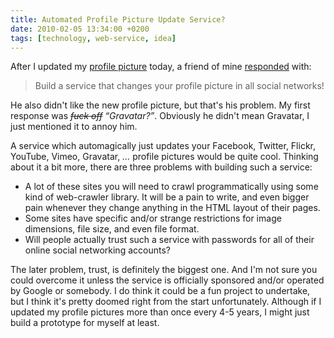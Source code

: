 ```yaml
---
title: Automated Profile Picture Update Service?
date: 2010-02-05 13:34:00 +0200
tags: [technology, web-service, idea]
---
```


After I updated my [profile picture][avatar] today, a friend of mine [responded][tweet] with:

> Build a service that changes your profile picture in all social networks!

He also didn't like the new profile picture, but that's his problem. My first response was <s>*fuck off*</s> *“Gravatar?”*. Obviously he didn't mean Gravatar, I just mentioned it to annoy him.

A service which automagically just updates your Facebook, Twitter, Flickr, YouTube, Vimeo, Gravatar, *...* profile pictures would be quite cool. Thinking about it a bit more, there are three problems with building such a service:

* A lot of these sites you will need to crawl programmatically using some kind of web-crawler library. It will be a pain to write, and even bigger pain whenever they change anything in the HTML layout of their pages.
* Some sites have specific and/or strange restrictions for image dimensions, file size, and even file format.
* Will people actually trust such a service with passwords for all of their online social networking accounts?

The later problem, trust, is definitely the biggest one. And I'm not sure you could overcome it unless the service is officially sponsored and/or operated by Google or somebody. I do think it could be a fun project to undertake, but I think it's pretty doomed right from the start unfortunately. Although if I updated my profile pictures more than once every 4-5 years, I might just build a prototype for myself at least.


[avatar]: http://jimeh.me/blog/2010/02/05/new-avatar-same-old-fugly-face/
[tweet]: http://twitter.com/jonromero/status/8655908664
